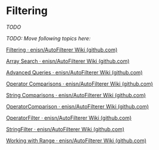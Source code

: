 # Filtering

*TODO*



*TODO: Move following topics here:*

[Filtering · enisn/AutoFilterer Wiki (github.com)](https://github.com/enisn/AutoFilterer/wiki/Filtering)

[Array Search · enisn/AutoFilterer Wiki (github.com)](https://github.com/enisn/AutoFilterer/wiki/Array-Search)

[Advanced Queries · enisn/AutoFilterer Wiki (github.com)](https://github.com/enisn/AutoFilterer/wiki/Advanced-Queries)

[Operator Comparisons · enisn/AutoFilterer Wiki (github.com)](https://github.com/enisn/AutoFilterer/wiki/Operator-Comparisons)

[String Comparisons · enisn/AutoFilterer Wiki (github.com)](https://github.com/enisn/AutoFilterer/wiki/String-Comparisons)

[OperatorComparison · enisn/AutoFilterer Wiki (github.com)](https://github.com/enisn/AutoFilterer/wiki/OperatorComparison)

[OperatorFilter · enisn/AutoFilterer Wiki (github.com)](https://github.com/enisn/AutoFilterer/wiki/OperatorFilter)

[StringFilter · enisn/AutoFilterer Wiki (github.com)](https://github.com/enisn/AutoFilterer/wiki/StringFilter)

[Working with Range · enisn/AutoFilterer Wiki (github.com)](https://github.com/enisn/AutoFilterer/wiki/Working-with-Range)




